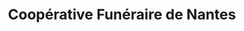 ---
title: "Coopérative Funéraire de Nantes"
url: /orvault/cooperative-funeraire-de-nantes/
shop: Bestattungen
---